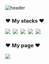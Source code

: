<!--
**dptmf35/dptmf35** is a ✨ _special_ ✨ repository because its `README.md` (this file) appears on your GitHub profile.

Here are some ideas to get you started:

- 🔭 I’m currently working on ...
- 🌱 I’m currently learning ...
- 👯 I’m looking to collaborate on ...
- 🤔 I’m looking for help with ...
- 💬 Ask me about ...
- 📫 How to reach me: ...
- 😄 Pronouns: ...
- ⚡ Fun fact: ...
-->

![header](https://capsule-render.vercel.app/api?type=Waving&color=auto&height=300&section=header&text=yeseul's%20github&fontSize=90)


### ♥ My stacks ♥
<p>
<img src="https://img.shields.io/badge/Python-3766AB?style=flat-square&logo=Python&logoColor=white"/></a>&nbsp
<img src="https://img.shields.io/badge/Pytorch-EE4C2C?style=flat-square&logo=Pytorch&logoColor=white"/></a>&nbsp
<img src="https://img.shields.io/badge/MySQL-4479A1?style=flat-square&logo=MySQL&logoColor=white"/></a>&nbsp
<img src="https://img.shields.io/badge/scikit-learn-F7931E?style=flat-square&logo=scikit-learn&logoColor=white"/></a>&nbsp
<img src="https://img.shields.io/badge/Linux-FCC624?style=flat-square&logo=Linux&logoColor=white"/></a>&nbsp
</p>

### ♥ My page ♥
<p>
<a href=https://velog.io/@choonsik_mom target="_blank"><img src="https://img.shields.io/badge/Velog-20c997?style=flat-square&logo=Vimeo&logoColor=white"/></a>
</p>
